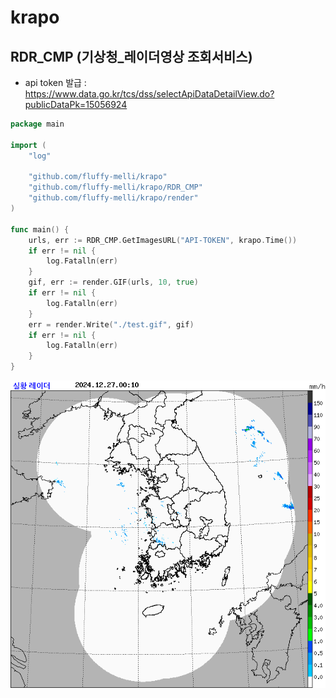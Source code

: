 # krapo

## RDR_CMP (기상청_레이더영상 조회서비스) 
 - api token 발급 : https://www.data.go.kr/tcs/dss/selectApiDataDetailView.do?publicDataPk=15056924


```go
package main

import (
	"log"

	"github.com/fluffy-melli/krapo"
	"github.com/fluffy-melli/krapo/RDR_CMP"
	"github.com/fluffy-melli/krapo/render"
)

func main() {
	urls, err := RDR_CMP.GetImagesURL("API-TOKEN", krapo.Time())
	if err != nil {
		log.Fatalln(err)
	}
	gif, err := render.GIF(urls, 10, true)
	if err != nil {
		log.Fatalln(err)
	}
	err = render.Write("./test.gif", gif)
	if err != nil {
		log.Fatalln(err)
	}
}

```



<p align="center">
    <img src="./asset/example_RDR_CMP.gif" width="635" alt="RDR_CMP 사용예시">
</p>